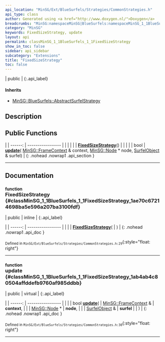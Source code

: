 ```yaml
---
api_location: "MinSG/Ext/BlueSurfels/Strategies/CommonStrategies.h"
api_type: class
author: Generated using <a href="http://www.doxygen.nl/">Doxygen</a>
breadcrumbs: "MinSG:namespaceMinSG|BlueSurfels:namespaceMinSG_1_1BlueSurfels"
category: "MinSG"
keywords: FixedSizeStrategy, update
layout: api
permalink: classMinSG_1_1BlueSurfels_1_1FixedSizeStrategy
show_in_toc: false
sidebar: api_sidebar
subcategory: "Extensions"
title: "FixedSizeStrategy"
toc: false
---
```


| public |
{:.api_label}

#### Inherits

* [MinSG::BlueSurfels::AbstractSurfelStrategy](classMinSG_1_1BlueSurfels_1_1AbstractSurfelStrategy)


## Description





## Public Functions

|
| ------: | ----------------- |
|  | |
|  | **[FixedSizeStrategy](#classMinSG_1_1BlueSurfels_1_1FixedSizeStrategy_1ae70c67214698ba5e596a207ba3100fdf)**() |
|  | |
| bool | **[update](#classMinSG_1_1BlueSurfels_1_1FixedSizeStrategy_1ab4ab4c80504affddefb9760af985ddbb)**( [MinSG::FrameContext](classMinSG_1_1FrameContext) & context,  [MinSG::Node](classMinSG_1_1Node) * node,  [SurfelObject](structMinSG_1_1BlueSurfels_1_1SurfelObject) & surfel) |
{: .nohead .nowrap1 .api_section }


-------------------------------------------------------------------

## Documentation

### <small>function</small><br/> FixedSizeStrategy {#classMinSG_1_1BlueSurfels_1_1FixedSizeStrategy_1ae70c67214698ba5e596a207ba3100fdf}

| public | inline |
{:.api_label}

|
| ------: | ----------------- |
|  |
|  **[FixedSizeStrategy](#classMinSG_1_1BlueSurfels_1_1FixedSizeStrategy_1ae70c67214698ba5e596a207ba3100fdf)**( |  ) |
{: .nohead .nowrap1 .api_doc }





<sub>Defined in `MinSG/Ext/BlueSurfels/Strategies/CommonStrategies.h:29`</sub>{:style="float: right"}

-------------------------------------------------------------------

### <small>function</small><br/> update {#classMinSG_1_1BlueSurfels_1_1FixedSizeStrategy_1ab4ab4c80504affddefb9760af985ddbb}

| public | virtual |
{:.api_label}

|
| ------: | ----------------- |
|  |
| bool **[update](#classMinSG_1_1BlueSurfels_1_1FixedSizeStrategy_1ab4ab4c80504affddefb9760af985ddbb)**( |  [MinSG::FrameContext](classMinSG_1_1FrameContext) & | **context**, |
| |  [MinSG::Node](classMinSG_1_1Node) * | **node**, |
| |  [SurfelObject](structMinSG_1_1BlueSurfels_1_1SurfelObject) & | **surfel** |
|   ) |
{: .nohead .nowrap1 .api_doc }





<sub>Defined in `MinSG/Ext/BlueSurfels/Strategies/CommonStrategies.h:30`</sub>{:style="float: right"}

-------------------------------------------------------------------


